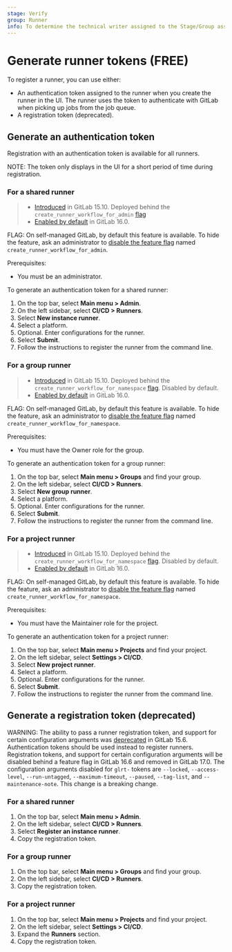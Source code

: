 ```yaml
---
stage: Verify
group: Runner
info: To determine the technical writer assigned to the Stage/Group associated with this page, see https://about.gitlab.com/handbook/product/ux/technical-writing/#assignments
---
```


# Generate runner tokens **(FREE)**

To register a runner, you can use either:

- An authentication token assigned to the runner when you create the runner in the UI. The runner uses the token to authenticate with GitLab when picking up jobs from the job queue.
- A registration token (deprecated).

## Generate an authentication token

Registration with an authentication token is available for all runners.

NOTE:
The token only displays in the UI for a short period of time during registration.

### For a shared runner

> - [Introduced](https://gitlab.com/gitlab-org/gitlab/-/issues/383139) in GitLab 15.10. Deployed behind the `create_runner_workflow_for_admin` [flag](../../administration/feature_flags.md)
> - [Enabled by default](https://gitlab.com/gitlab-org/gitlab/-/issues/389269) in GitLab 16.0.

FLAG:
On self-managed GitLab, by default this feature is available. To hide the feature,
ask an administrator to [disable the feature flag](../../administration/feature_flags.md) named `create_runner_workflow_for_admin`.

Prerequisites:

- You must be an administrator.

To generate an authentication token for a shared runner:

1. On the top bar, select **Main menu > Admin**.
1. On the left sidebar, select **CI/CD > Runners**.
1. Select **New instance runner**.
1. Select a platform.
1. Optional. Enter configurations for the runner.
1. Select **Submit**.
1. Follow the instructions to register the runner from the command line.

### For a group runner

> - [Introduced](https://gitlab.com/gitlab-org/gitlab/-/issues/383143) in GitLab 15.10. Deployed behind the `create_runner_workflow_for_namespace` [flag](../../administration/feature_flags.md). Disabled by default.
> - [Enabled by default](https://gitlab.com/gitlab-org/gitlab/-/issues/393919) in GitLab 16.0.

FLAG:
On self-managed GitLab, by default this feature is available. To hide the feature,
ask an administrator to [disable the feature flag](../../administration/feature_flags.md) named `create_runner_workflow_for_namespace`.

Prerequisites:

- You must have the Owner role for the group.

To generate an authentication token for a group runner:

1. On the top bar, select **Main menu > Groups** and find your group.
1. On the left sidebar, select **CI/CD > Runners**.
1. Select **New group runner**.
1. Select a platform.
1. Optional. Enter configurations for the runner.
1. Select **Submit**.
1. Follow the instructions to register the runner from the command line.

### For a project runner

> - [Introduced](https://gitlab.com/gitlab-org/gitlab/-/issues/383143) in GitLab 15.10. Deployed behind the `create_runner_workflow_for_namespace` [flag](../../administration/feature_flags.md). Disabled by default.
> - [Enabled by default](https://gitlab.com/gitlab-org/gitlab/-/issues/393919) in GitLab 16.0.

FLAG:
On self-managed GitLab, by default this feature is available. To hide the feature,
ask an administrator to [disable the feature flag](../../administration/feature_flags.md) named `create_runner_workflow_for_namespace`.

Prerequisites:

- You must have the Maintainer role for the project.

To generate an authentication token for a project runner:

1. On the top bar, select **Main menu > Projects** and find your project.
1. On the left sidebar, select **Settings > CI/CD**.
1. Select **New project runner**.
1. Select a platform.
1. Optional. Enter configurations for the runner.
1. Select **Submit**.
1. Follow the instructions to register the runner from the command line.

## Generate a registration token (deprecated)

WARNING:
The ability to pass a runner registration token, and support for certain configuration arguments was
[deprecated](https://gitlab.com/gitlab-org/gitlab/-/issues/380872) in GitLab 15.6. Authentication tokens
should be used instead to register runners. Registration tokens, and support for certain configuration arguments
will be disabled behind a feature flag in GitLab 16.6 and removed in GitLab 17.0. The configuration arguments disabled for `glrt-` tokens are `--locked`, `--access-level`, `--run-untagged`, `--maximum-timeout`, `--paused`, `--tag-list`, and `--maintenance-note`. This change is a breaking
change.

### For a shared runner

1. On the top bar, select **Main menu > Admin**.
1. On the left sidebar, select **CI/CD > Runners**.
1. Select **Register an instance runner**.
1. Copy the registration token.

### For a group runner

1. On the top bar, select **Main menu > Groups** and find your group.
1. On the left sidebar, select **CI/CD > Runners**.
1. Copy the registration token.

### For a project runner

1. On the top bar, select **Main menu > Projects** and find your project.
1. On the left sidebar, select **Settings > CI/CD**.
1. Expand the **Runners** section.
1. Copy the registration token.
